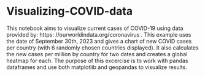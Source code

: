 # Visualizing-COVID-data

This notebook aims to visualize current cases of COVID-19 using data provided by: https: //ourworldindata.org/coronavirus . This example uses the date of September 30th, 2023 and gives a chart of new COVID cases per country (with 6 randomly chosen countries displayed). It also calculates the new cases per million by country for two dates and creates a global heatmap for each. The purpose of this excercise is to work with pandas dataframes and use both matplotlib and geopandas to visualize results. 
